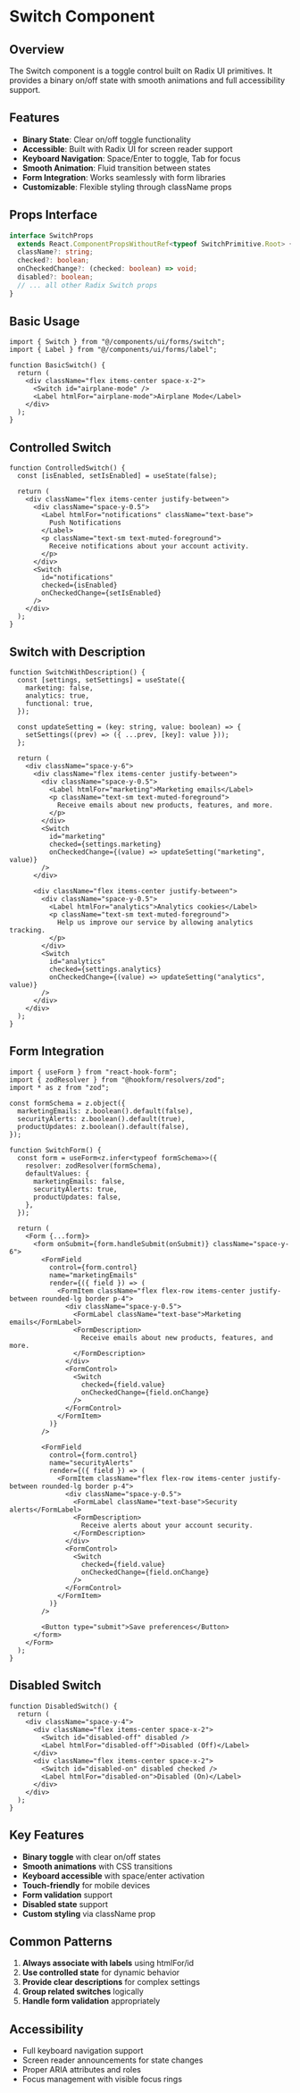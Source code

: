 # Switch Component

## Overview

The Switch component is a toggle control built on Radix UI primitives. It provides a binary on/off state with smooth animations and full accessibility support.

## Features

- **Binary State**: Clear on/off toggle functionality
- **Accessible**: Built with Radix UI for screen reader support
- **Keyboard Navigation**: Space/Enter to toggle, Tab for focus
- **Smooth Animation**: Fluid transition between states
- **Form Integration**: Works seamlessly with form libraries
- **Customizable**: Flexible styling through className props

## Props Interface

```typescript
interface SwitchProps
  extends React.ComponentPropsWithoutRef<typeof SwitchPrimitive.Root> {
  className?: string;
  checked?: boolean;
  onCheckedChange?: (checked: boolean) => void;
  disabled?: boolean;
  // ... all other Radix Switch props
}
```

## Basic Usage

```tsx
import { Switch } from "@/components/ui/forms/switch";
import { Label } from "@/components/ui/forms/label";

function BasicSwitch() {
  return (
    <div className="flex items-center space-x-2">
      <Switch id="airplane-mode" />
      <Label htmlFor="airplane-mode">Airplane Mode</Label>
    </div>
  );
}
```

## Controlled Switch

```tsx
function ControlledSwitch() {
  const [isEnabled, setIsEnabled] = useState(false);

  return (
    <div className="flex items-center justify-between">
      <div className="space-y-0.5">
        <Label htmlFor="notifications" className="text-base">
          Push Notifications
        </Label>
        <p className="text-sm text-muted-foreground">
          Receive notifications about your account activity.
        </p>
      </div>
      <Switch
        id="notifications"
        checked={isEnabled}
        onCheckedChange={setIsEnabled}
      />
    </div>
  );
}
```

## Switch with Description

```tsx
function SwitchWithDescription() {
  const [settings, setSettings] = useState({
    marketing: false,
    analytics: true,
    functional: true,
  });

  const updateSetting = (key: string, value: boolean) => {
    setSettings((prev) => ({ ...prev, [key]: value }));
  };

  return (
    <div className="space-y-6">
      <div className="flex items-center justify-between">
        <div className="space-y-0.5">
          <Label htmlFor="marketing">Marketing emails</Label>
          <p className="text-sm text-muted-foreground">
            Receive emails about new products, features, and more.
          </p>
        </div>
        <Switch
          id="marketing"
          checked={settings.marketing}
          onCheckedChange={(value) => updateSetting("marketing", value)}
        />
      </div>

      <div className="flex items-center justify-between">
        <div className="space-y-0.5">
          <Label htmlFor="analytics">Analytics cookies</Label>
          <p className="text-sm text-muted-foreground">
            Help us improve our service by allowing analytics tracking.
          </p>
        </div>
        <Switch
          id="analytics"
          checked={settings.analytics}
          onCheckedChange={(value) => updateSetting("analytics", value)}
        />
      </div>
    </div>
  );
}
```

## Form Integration

```tsx
import { useForm } from "react-hook-form";
import { zodResolver } from "@hookform/resolvers/zod";
import * as z from "zod";

const formSchema = z.object({
  marketingEmails: z.boolean().default(false),
  securityAlerts: z.boolean().default(true),
  productUpdates: z.boolean().default(false),
});

function SwitchForm() {
  const form = useForm<z.infer<typeof formSchema>>({
    resolver: zodResolver(formSchema),
    defaultValues: {
      marketingEmails: false,
      securityAlerts: true,
      productUpdates: false,
    },
  });

  return (
    <Form {...form}>
      <form onSubmit={form.handleSubmit(onSubmit)} className="space-y-6">
        <FormField
          control={form.control}
          name="marketingEmails"
          render={({ field }) => (
            <FormItem className="flex flex-row items-center justify-between rounded-lg border p-4">
              <div className="space-y-0.5">
                <FormLabel className="text-base">Marketing emails</FormLabel>
                <FormDescription>
                  Receive emails about new products, features, and more.
                </FormDescription>
              </div>
              <FormControl>
                <Switch
                  checked={field.value}
                  onCheckedChange={field.onChange}
                />
              </FormControl>
            </FormItem>
          )}
        />

        <FormField
          control={form.control}
          name="securityAlerts"
          render={({ field }) => (
            <FormItem className="flex flex-row items-center justify-between rounded-lg border p-4">
              <div className="space-y-0.5">
                <FormLabel className="text-base">Security alerts</FormLabel>
                <FormDescription>
                  Receive alerts about your account security.
                </FormDescription>
              </div>
              <FormControl>
                <Switch
                  checked={field.value}
                  onCheckedChange={field.onChange}
                />
              </FormControl>
            </FormItem>
          )}
        />

        <Button type="submit">Save preferences</Button>
      </form>
    </Form>
  );
}
```

## Disabled Switch

```tsx
function DisabledSwitch() {
  return (
    <div className="space-y-4">
      <div className="flex items-center space-x-2">
        <Switch id="disabled-off" disabled />
        <Label htmlFor="disabled-off">Disabled (Off)</Label>
      </div>
      <div className="flex items-center space-x-2">
        <Switch id="disabled-on" disabled checked />
        <Label htmlFor="disabled-on">Disabled (On)</Label>
      </div>
    </div>
  );
}
```

## Key Features

- **Binary toggle** with clear on/off states
- **Smooth animations** with CSS transitions
- **Keyboard accessible** with space/enter activation
- **Touch-friendly** for mobile devices
- **Form validation** support
- **Disabled state** support
- **Custom styling** via className prop

## Common Patterns

1. **Always associate with labels** using htmlFor/id
2. **Use controlled state** for dynamic behavior
3. **Provide clear descriptions** for complex settings
4. **Group related switches** logically
5. **Handle form validation** appropriately

## Accessibility

- Full keyboard navigation support
- Screen reader announcements for state changes
- Proper ARIA attributes and roles
- Focus management with visible focus rings
